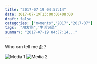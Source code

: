 ```yaml
---
title: "2017-07-19 04:57:14"
date: 2017-07-19T13:00:00+08:00
draft: false
categories: ["moments","2017","2017-07"]
tags: ["朋友圈","生活记录"]
summary: "2017-07-19 04:57:14..."
---
```


Who can tell me 歪？

![Media 1](/Moments/photos/2017-07-19/201707190457140.jpg)
![Media 2](/Moments/photos/2017-07-19/201707190457141.jpg)

